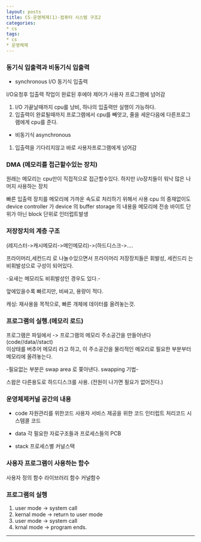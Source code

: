 ```yaml
---
layout: posts
title: CS-운영체제(1)-컴퓨터 시스템 구조2
categories:
* cs
tags:
* cs
* 운영체제
---
```


### 동기식 입출력과 비동기식 입출력

* synchronous I/O
동기식 입출력

I/O요청후 입출력 작업이 완료된 후에야 제어가 사용자 프로그램에 넘어감

1. I/O 가끝날때까지 cpu를 낭비, 하나의 입출력만 실행이 가능하다.
2. 입출력이 완료될때까지 프로그램에서 cpu를 빼앗고, 줄을 세운다음에 다른프로그램에게 cpu를 준다.

* 비동기식 asynchronous

1. 입출력을 기다리지않고 바로 사용자프로그램에게 넘어감


### DMA (메모리를 접근할수있는 장치)

원래는 메모리는 cpu만이 직접적으로 접근할수있다. 하지만 i/o장치들이 워낙 많은 나머지 사용하는 장치 

빠른 입출력 장치를 메모리에 가까운 속도로 처리하기 위해서 사용
cpu 의 중재없이도 device controller 가 device 의 buffer storage 의 내용을 메모리에 전송
바이트 단위가 아닌 block 단위로 인터럽트발생

### 저장장치의 계층 구조

(레지스터->캐시메모리->메인메모리)->(하드디스크->….

프라이머리,세컨드리 로 나눌수있으면서 프라이머리 저장장치들은 휘발성, 세컨드리 는 비휘발성으로 구성이 되어있다.

-요새는 메모리도 비휘발성인 경우도 있다.-

앞에있을수록 빠르지만, 비싸고, 용량이 적다.

캐싱: 재사용을 목적으로, 빠른 개체에 데이터를 올려놓는것.

### 프로그램의 실행.(메모리 로드)

프로그램은 파일에서 -> 프로그램의 메모리 주소공간을 만들어낸다(code//data//stact)  
이상태를 버추어 메모리 라고 하고, 이 주소공간을 물리적인 메모리로 필요한 부분부터 메모리에 올려놓는다.

-필요없는 부분은 swap area 로 쫒아낸다. swapping 기법-

스왑은 다른용도로 하드디스크를 사용. (전원이 나가면 필요가 없어진다.)

### 운영체제커널 공간의 내용
* code
자원관리를 위한코드
사용자 서비스 제공을 위한 코드
인터럽트 처리코드 시스템콜 코드

* data
각 필요한 자료구조들과 프로세스들의 PCB

* stack
프로세스별 커널스택

### 사용자 프로그램이 사용하는 함수

사용자 정의 함수
라이브러리 함수
커널함수

### 프로그램의 실행

1. user mode -> system call
2. kernal mode -> return to user mode
3. user mode -> system call
4. krnal mode -> program ends.
---